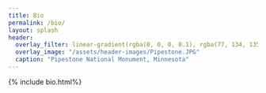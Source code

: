 ```yaml
---
title: Bio
permalink: /bio/
layout: splash
header:
  overlay_filter: linear-gradient(rgba(0, 0, 0, 0.1), rgba(77, 134, 135, 0.1))
  overlay_image: "/assets/header-images/Pipestone.JPG"
  caption: "Pipestone National Monument, Minnesota"
---
```


{% include bio.html%}
